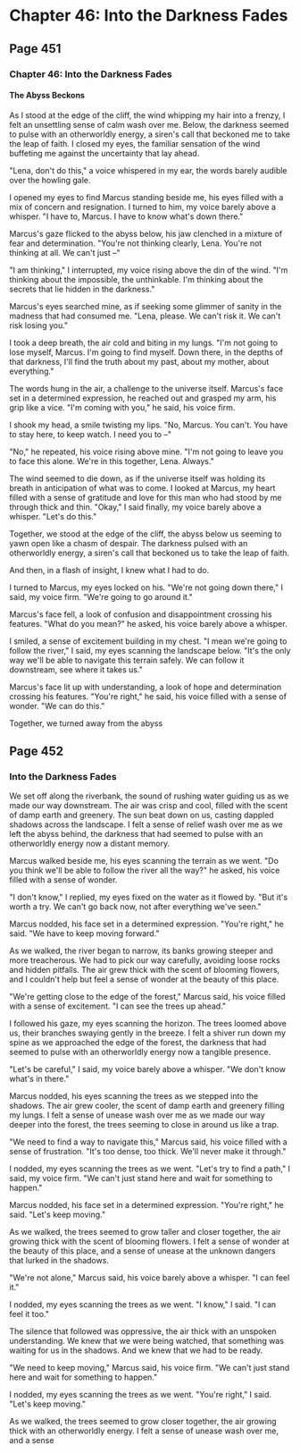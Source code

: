 # Chapter 46: Into the Darkness Fades


## Page 451
### Chapter 46: Into the Darkness Fades

#### The Abyss Beckons

As I stood at the edge of the cliff, the wind whipping my hair into a frenzy, I felt an unsettling sense of calm wash over me. Below, the darkness seemed to pulse with an otherworldly energy, a siren's call that beckoned me to take the leap of faith. I closed my eyes, the familiar sensation of the wind buffeting me against the uncertainty that lay ahead.

"Lena, don't do this," a voice whispered in my ear, the words barely audible over the howling gale.

I opened my eyes to find Marcus standing beside me, his eyes filled with a mix of concern and resignation. I turned to him, my voice barely above a whisper. "I have to, Marcus. I have to know what's down there."

Marcus's gaze flicked to the abyss below, his jaw clenched in a mixture of fear and determination. "You're not thinking clearly, Lena. You're not thinking at all. We can't just –"

"I am thinking," I interrupted, my voice rising above the din of the wind. "I'm thinking about the impossible, the unthinkable. I'm thinking about the secrets that lie hidden in the darkness."

Marcus's eyes searched mine, as if seeking some glimmer of sanity in the madness that had consumed me. "Lena, please. We can't risk it. We can't risk losing you."

I took a deep breath, the air cold and biting in my lungs. "I'm not going to lose myself, Marcus. I'm going to find myself. Down there, in the depths of that darkness, I'll find the truth about my past, about my mother, about everything."

The words hung in the air, a challenge to the universe itself. Marcus's face set in a determined expression, he reached out and grasped my arm, his grip like a vice. "I'm coming with you," he said, his voice firm.

I shook my head, a smile twisting my lips. "No, Marcus. You can't. You have to stay here, to keep watch. I need you to –"

"No," he repeated, his voice rising above mine. "I'm not going to leave you to face this alone. We're in this together, Lena. Always."

The wind seemed to die down, as if the universe itself was holding its breath in anticipation of what was to come. I looked at Marcus, my heart filled with a sense of gratitude and love for this man who had stood by me through thick and thin. "Okay," I said finally, my voice barely above a whisper. "Let's do this."

Together, we stood at the edge of the cliff, the abyss below us seeming to yawn open like a chasm of despair. The darkness pulsed with an otherworldly energy, a siren's call that beckoned us to take the leap of faith.

And then, in a flash of insight, I knew what I had to do.

I turned to Marcus, my eyes locked on his. "We're not going down there," I said, my voice firm. "We're going to go around it."

Marcus's face fell, a look of confusion and disappointment crossing his features. "What do you mean?" he asked, his voice barely above a whisper.

I smiled, a sense of excitement building in my chest. "I mean we're going to follow the river," I said, my eyes scanning the landscape below. "It's the only way we'll be able to navigate this terrain safely. We can follow it downstream, see where it takes us."

Marcus's face lit up with understanding, a look of hope and determination crossing his features. "You're right," he said, his voice filled with a sense of wonder. "We can do this."

Together, we turned away from the abyss

## Page 452
### Into the Darkness Fades

We set off along the riverbank, the sound of rushing water guiding us as we made our way downstream. The air was crisp and cool, filled with the scent of damp earth and greenery. The sun beat down on us, casting dappled shadows across the landscape. I felt a sense of relief wash over me as we left the abyss behind, the darkness that had seemed to pulse with an otherworldly energy now a distant memory.

Marcus walked beside me, his eyes scanning the terrain as we went. "Do you think we'll be able to follow the river all the way?" he asked, his voice filled with a sense of wonder.

"I don't know," I replied, my eyes fixed on the water as it flowed by. "But it's worth a try. We can't go back now, not after everything we've seen."

Marcus nodded, his face set in a determined expression. "You're right," he said. "We have to keep moving forward."

As we walked, the river began to narrow, its banks growing steeper and more treacherous. We had to pick our way carefully, avoiding loose rocks and hidden pitfalls. The air grew thick with the scent of blooming flowers, and I couldn't help but feel a sense of wonder at the beauty of this place.

"We're getting close to the edge of the forest," Marcus said, his voice filled with a sense of excitement. "I can see the trees up ahead."

I followed his gaze, my eyes scanning the horizon. The trees loomed above us, their branches swaying gently in the breeze. I felt a shiver run down my spine as we approached the edge of the forest, the darkness that had seemed to pulse with an otherworldly energy now a tangible presence.

"Let's be careful," I said, my voice barely above a whisper. "We don't know what's in there."

Marcus nodded, his eyes scanning the trees as we stepped into the shadows. The air grew cooler, the scent of damp earth and greenery filling my lungs. I felt a sense of unease wash over me as we made our way deeper into the forest, the trees seeming to close in around us like a trap.

"We need to find a way to navigate this," Marcus said, his voice filled with a sense of frustration. "It's too dense, too thick. We'll never make it through."

I nodded, my eyes scanning the trees as we went. "Let's try to find a path," I said, my voice firm. "We can't just stand here and wait for something to happen."

Marcus nodded, his face set in a determined expression. "You're right," he said. "Let's keep moving."

As we walked, the trees seemed to grow taller and closer together, the air growing thick with the scent of blooming flowers. I felt a sense of wonder at the beauty of this place, and a sense of unease at the unknown dangers that lurked in the shadows.

"We're not alone," Marcus said, his voice barely above a whisper. "I can feel it."

I nodded, my eyes scanning the trees as we went. "I know," I said. "I can feel it too."

The silence that followed was oppressive, the air thick with an unspoken understanding. We knew that we were being watched, that something was waiting for us in the shadows. And we knew that we had to be ready.

"We need to keep moving," Marcus said, his voice firm. "We can't just stand here and wait for something to happen."

I nodded, my eyes scanning the trees as we went. "You're right," I said. "Let's keep moving."

As we walked, the trees seemed to grow closer together, the air growing thick with an otherworldly energy. I felt a sense of unease wash over me, and a sense
